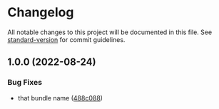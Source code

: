# Changelog

All notable changes to this project will be documented in this file. See [standard-version](https://github.com/conventional-changelog/standard-version) for commit guidelines.

## 1.0.0 (2022-08-24)


### Bug Fixes

* that bundle name ([488c088](https://github.com/vmundra/testPlugin117/commit/488c08849856301c9f1576065f256580397cc69b))
